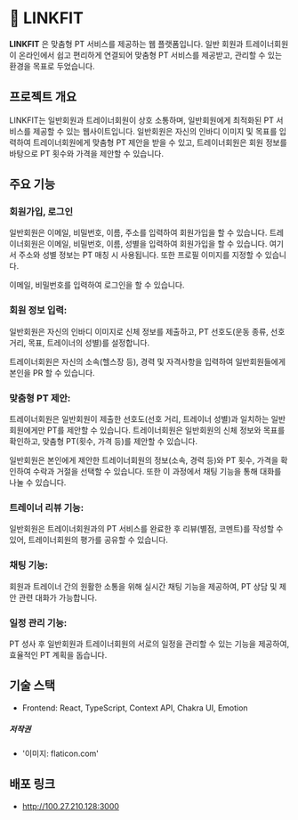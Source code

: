 # 💪 LINKFIT

**LINKFIT** 은 맞춤형 PT 서비스를 제공하는 웹 플랫폼입니다. 일반 회원과 트레이너회원이 온라인에서 쉽고 편리하게 연결되어 맞춤형 PT 서비스를 제공받고, 관리할 수 있는 환경을 목표로 두었습니다.

## 프로젝트 개요

LINKFIT는 일반회원과 트레이너회원이 상호 소통하며, 일반회원에게 최적화된 PT 서비스를 제공할 수 있는 웹사이트입니다. 일반회원은 자신의 인바디 이미지 및 목표를 입력하여 트레이너회원에게 맞춤형 PT 제안을 받을 수 있고, 트레이너회원은 회원 정보를 바탕으로 PT 횟수와 가격을 제안할 수 있습니다.

## 주요 기능

### 회원가입, 로그인

일반회원은 이메일, 비밀번호, 이름, 주소를 입력하여 회원가입을 할 수 있습니다.
트레이너회원은 이메일, 비밀번호, 이름, 성별을 입력하여 회원가입을 할 수 있습니다.
여기서 주소와 성별 정보는 PT 매칭 시 사용됩니다. 또한 프로필 이미지를 지정할 수 있습니다.

이메일, 비밀번호를 입력하여 로그인을 할 수 있습니다.

### 회원 정보 입력:

일반회원은 자신의 인바디 이미지로 신체 정보를 제출하고, PT 선호도(운동 종류, 선호 거리, 목표, 트레이너의 성별)를 설정합니다.

트레이너회원은 자신의 소속(헬스장 등), 경력 및 자격사항을 입력하여 일반회원들에게 본인을 PR 할 수 있습니다.

### 맞춤형 PT 제안:

트레이너회원은 일반회원이 제출한 선호도(선호 거리, 트레이너 성별)과 일치하는 일반회원에게만 PT를 제안할 수 있습니다.
트레이너회원은 일반회원의 신체 정보와 목표를 확인하고, 맞춤형 PT(횟수, 가격 등)를 제안할 수 있습니다.

일반회원은 본인에게 제안한 트레이너회원의 정보(소속, 경력 등)와 PT 횟수, 가격을 확인하여 수락과 거절을 선택할 수 있습니다. 또한 이 과정에서 채팅 기능을 통해 대화를 나눌 수 있습니다.

### 트레이너 리뷰 기능:

일반회원은 트레이너회원과의 PT 서비스를 완료한 후 리뷰(별점, 코멘트)를 작성할 수 있어, 트레이너회원의 평가를 공유할 수 있습니다.

### 채팅 기능:

회원과 트레이너 간의 원활한 소통을 위해 실시간 채팅 기능을 제공하여, PT 상담 및 제안 관련 대화가 가능합니다.

### 일정 관리 기능:

PT 성사 후 일반회원과 트레이너회원의 서로의 일정을 관리할 수 있는 기능을 제공하여, 효율적인 PT 계획을 돕습니다.

## 기술 스택

- Frontend: React, TypeScript, Context API, Chakra UI, Emotion

##### 저작권

- '이미지: flaticon.com'

## 배포 링크

- http://100.27.210.128:3000
